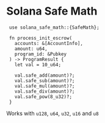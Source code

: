 Solana Safe Math
===

```
 use solana_safe_math::{SafeMath};
 
 fn process_init_escrow(
   accounts: &[AccountInfo],
   amount: u64,
   program_id: &Pubkey
 ) -> ProgramResult {
   let val = 10_u64;
  
   val.safe_add(amount)?;
   val.safe_sub(amount)?;
   val.safe_mul(amount)?;
   val.safe_div(amount)?;
   val.safe_pow(8_u32)?;
 }
```

Works with `u128`, `u64`, `u32`, `u16` and `u8`
